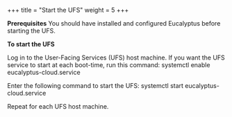 +++
title = "Start the UFS"
weight = 5
+++

**Prerequisites** You should have installed and configured Eucalyptus before starting the UFS. 

**To start the UFS** 

Log in to the User-Facing Services (UFS) host machine. If you want the UFS service to start at each boot-time, run this command: 
    systemctl enable eucalyptus-cloud.service

Enter the following command to start the UFS: 
    systemctl start eucalyptus-cloud.service

Repeat for each UFS host machine. 